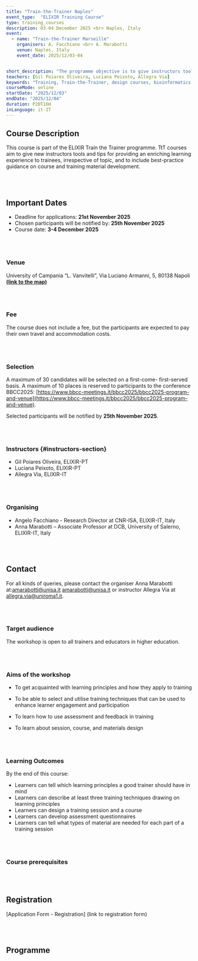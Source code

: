 ```yaml
---
title: "Train-the-Trainer Naples"
event_type:  "ELIXIR Training Course"
type: training_courses
description: 03-04 December 2025 <br> Naples, Italy
event:
  - name: "Train-the-Trainer Marseille"
    organisers: A. Facchiano <br> A. Marabotti
    venue: Naples, Italy
    event_date: 2025/12/03-04


short_description: "The programme objective is to give instructors tools and tips for providing an enriching learning experience to trainees, irrespective of topic, and to include best-practice guidance on course and training material development."
teachers: [Gil Poiares Oliveira, Luciana Peixoto, Allegra Via]
keywords: "Training, Train-the-Trainer, design courses, bioinformatics."
courseMode: online
startDate: "2025/12/03"
endDate: "2025/12/04"
duration: P2DT16H
inLanguage: it-IT   
---
```


## Course Description 
This course is part of the ELIXIR Train the Trainer programme. TtT courses aim to give new instructors tools and tips for providing an enriching learning experience to trainees, irrespective of topic, and to include best-practice guidance on course and training material development.


<br>
<br>

## Important Dates

- Deadline for applications: **21st November 2025**
- Chosen participants will be notified by: **25th November 2025**
- Course date: **3-4 December 2025**


<br>
<br>

### Venue

University of Campania “L. Vanvitelli”, Via Luciano Armanni, 5, 80138 Napoli [**(link to the map)**](https://maps.app.goo.gl/eYRZ1kRACo1sU2Cb9)

<br>
<br>

### Fee 

The course does not include a fee, but the participants are expected to pay their own travel and accommodation costs.



<br>
<br>

### Selection  

A maximum of 30 candidates will be selected on a first-come- first-served basis. A maximum of 10 places is reserved to participants to the conference BBCC2025: [https://www.bbcc-meetings.it/bbcc2025/bbcc2025-program-and-venue](https://www.bbcc-meetings.it/bbcc2025/bbcc2025-program-and-venue).

Selected participants will be notified by **25th November 2025**.

<br>
<br>

### Instructors {#instructors-section}

- Gil Poiares Oliveira, ELIXIR-PT
- Luciana Peixoto, ELIXIR-PT
- Allegra Via, ELIXIR-IT

<br>
<br>

### Organising 
  
- Angelo Facchiano - Research Director at CNR-ISA, ELIXIR-IT, Italy
- Anna Marabotti – Associate Professor at DCB, University of Salerno, ELIXIR-IT, Italy

<br>
<br>

## Contact 

For all kinds of queries, please contact the organiser Anna Marabotti at:[amarabotti@unisa.it](mailto:amarabotti@unisa.it)
amarabotti@unisa.it or instructor Allegra Via at [allegra.via@uniroma1.it](mailto:allegra.via@uniroma1.it).

<br>
<br>

### Target audience

The workshop is open to all trainers and educators in higher education.

<br>
<br>

### Aims of the workshop 

- To get acquainted with learning principles and how they apply to training

- To be able to select and utilise training techniques that can be used to enhance learner engagement and participation

- To learn how to use assessment and feedback in training

- To learn about session, course, and materials design

<br>
<br>

### Learning Outcomes

By the end of this course:

- Learners can tell which learning principles a good trainer should have in mind
- Learners can describe at least three training techniques drawing on learning principles
- Learners can design a training session and a course
- Learners can develop assessment questionnaires
- Learners can tell what types of material are needed for each part of a training session

<br>
<br>

### Course prerequisites

<br>
<br>

## Registration

[Application Form - Registration] (link to registration form)

<br>
<br>

## Programme


